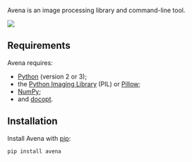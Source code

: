 Avena is an image processing library and command-line tool.

[![](https://travis-ci.org/eliteraspberries/avena.svg)][build-status]


Requirements
------------

Avena requires:

 -  [Python][] (version 2 or 3);
 -  the [Python Imaging Library][] (PIL) or [Pillow][];
 -  [NumPy][];
 -  and [docopt][].


Installation
------------

Install Avena with [pip][]:

    pip install avena


[build-status]: https://travis-ci.org/eliteraspberries/avena

[Python]: <https://www.python.org/>
[Python Imaging Library]: <http://pythonware.com/products/pil/>
[Pillow]: <http://python-pillow.github.io/>
[NumPy]: <http://www.numpy.org/>
[docopt]: <http://docopt.org/>
[pip]: <https://pip.pypa.io/en/stable/>
